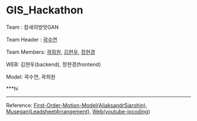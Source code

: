 # GIS_Hackathon

Team : 참새의방앗GAN

Team Header : [곽수연](https://github.com/suyeon-K)

Team Members: [곽희원](https://github.com/HeewonKwak), [김현우](https://github.com/codemkim), [정현경](https://github.com/hyeonkyeong31)

WEB: 김현우(backend), 정현경(frontend)

Model: 곽수연, 곽희원

***hi

---



Reference: [First-Order-Motion-Model(AliaksandrSiarohin)](https://github.com/AliaksandrSiarohin/first-order-model), [Musegan(LeadsheetArrangement)](https://github.com/liuhaumin/LeadsheetArrangement), [Web(youtube-jocoding)](https://github.com/youtube-jocoding/animalface)
